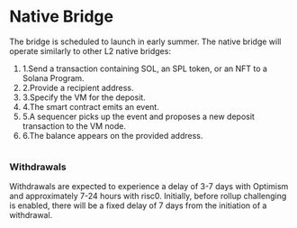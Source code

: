 # Native Bridge

The bridge is scheduled to launch in early summer. The native bridge will operate similarly to other L2 native bridges:

1. 1.Send a transaction containing SOL, an SPL token, or an NFT to a Solana Program.
2. 2.Provide a recipient address.
3. 3.Specify the VM for the deposit.
4. 4.The smart contract emits an event.
5. 5.A sequencer picks up the event and proposes a new deposit transaction to the VM node.
6. 6.The balance appears on the provided address.

<figure><img src="https://files.gitbook.com/v0/b/gitbook-x-prod.appspot.com/o/spaces%2FPBlZgx8D3RID7xEdotf8%2Fuploads%2Fxvyh5zsQyKU7wU9V32Ph%2FUntitled%20Diagram.drawio%20(4).svg?alt=media&#x26;token=4b91561b-b3a8-4459-a83f-c805d25714f1" alt=""><figcaption></figcaption></figure>

### Withdrawals <a href="#withdrawals" id="withdrawals"></a>

Withdrawals are expected to experience a delay of 3-7 days with Optimism and approximately 7-24 hours with risc0. Initially, before rollup challenging is enabled, there will be a fixed delay of 7 days from the initiation of a withdrawal.
